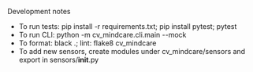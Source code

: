 Development notes

- To run tests: pip install -r requirements.txt; pip install pytest; pytest
- To run CLI: python -m cv_mindcare.cli.main --mock
- To format: black .; lint: flake8 cv_mindcare
- To add new sensors, create modules under cv_mindcare/sensors and export in sensors/__init__.py
